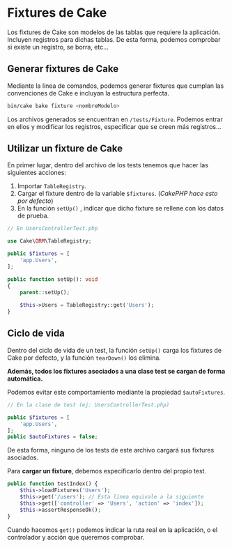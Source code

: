 # Fixtures de Cake

Los fixtures de Cake son modelos de las tablas que requiere la aplicación. Incluyen registros para dichas tablas. De esta forma, podemos comprobar si existe un registro, se borra, etc...

## Generar fixtures de Cake

Mediante la línea de comandos, podemos generar fixtures que cumplan las convenciones de Cake e incluyan la estructura perfecta.

```bash
bin/cake bake fixture <nombreModelo>
```

Los archivos generados se encuentran en `/tests/Fixture`. Podemos entrar en ellos y modificar los registros, especificar que se creen más registros...

## Utilizar un fixture de Cake

En primer lugar, dentro del archivo de los tests tenemos que hacer las siguientes acciones:

1. Importar `TableRegistry`.
2. Cargar el fixture dentro de la variable `$fixtures`. (*CakePHP hace esto por defecto*)
3. En la función `setUp()` , indicar que dicho fixture se rellene con los datos de prueba.

```php
// En UsersControllerTest.php

use Cake\ORM\TableRegistry;

public $fixtures = [
	'app.Users',
];

public function setUp(): void
{
	parent::setUp();
    
	$this->Users = TableRegistry::get('Users');
}
```

## Ciclo de vida

Dentro del ciclo de vida de un test, la función `setUp()` carga los fixtures de Cake por defecto, y la función `tearDown()` los elimina.

**Además, todos los fixtures asociados a una clase test se cargan de forma automática.**

Podemos evitar este comportamiento mediante la propiedad `$autoFixtures`.

```php
// En la clase de test (ej: UsersControllerTest.php)

public $fixtures = [
	'app.Users',
];
public $autoFixtures = false;
```

De esta forma, ninguno de los tests de este archivo cargará sus fixtures asociados.

Para **cargar un fixture**, debemos especificarlo dentro del propio test.

```php
public function testIndex() {
	$this->loadFixtures('Users');    
    $this->get('/users'); // Esta línea equivale a la siguiente
    $this->get(['controller' => 'Users', 'action' => 'index']);    
    $this->assertResponseOk();    
}
```

Cuando hacemos `get()` podemos indicar la ruta real en la aplicación, o el controlador y acción que queremos comprobar.